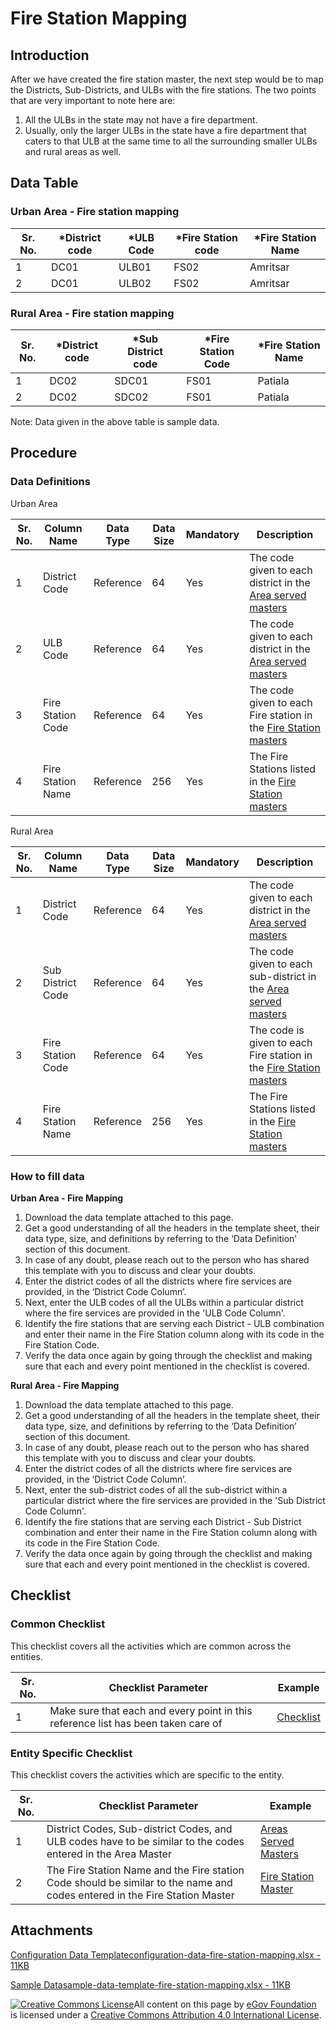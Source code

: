 # Fire Station Mapping

## Introduction <a href="#introduction" id="introduction"></a>

After we have created the fire station master, the next step would be to map the Districts, Sub-Districts, and ULBs with the fire stations. The two points that are very important to note here are:

1. All the ULBs in the state may not have a fire department.
2. Usually, only the larger ULBs in the state have a fire department that caters to that ULB at the same time to all the surrounding smaller ULBs and rural areas as well.

## Data Table <a href="#data-table" id="data-table"></a>

### Urban Area - Fire station mapping <a href="#urban-area-fire-station-mapping" id="urban-area-fire-station-mapping"></a>

| Sr. No. | \*District code | \*ULB Code | \*Fire Station code | \*Fire Station Name |
| ------- | --------------- | ---------- | ------------------- | ------------------- |
| 1       | DC01            | ULB01      | FS02                | Amritsar            |
| 2       | DC01            | ULB02      | FS02                | Amritsar            |

### Rural Area - Fire station mapping <a href="#rural-area-fire-station-mapping" id="rural-area-fire-station-mapping"></a>

| Sr. No. | \*District code | \*Sub District code | \*Fire Station Code | \*Fire Station Name |
| ------- | --------------- | ------------------- | ------------------- | ------------------- |
| 1       | DC02            | SDC01               | FS01                | Patiala             |
| 2       | DC02            | SDC02               | FS01                | Patiala             |

Note: Data given in the above table is sample data.

## Procedure <a href="#procedure" id="procedure"></a>

### Data Definitions <a href="#data-definitions" id="data-definitions"></a>

Urban Area

| Sr. No. | Column Name       | Data Type | Data Size | Mandatory | Description                                                                                                                                                                                 |
| ------- | ----------------- | --------- | --------- | --------- | ------------------------------------------------------------------------------------------------------------------------------------------------------------------------------------------- |
| 1       | District Code     | Reference | 64        | Yes       | The code given to each district in the [Area served masters](https://docs.digit.org/configure-digit/configuring-master-data-templates/module-setup/fire-noc-data/areas-served-master)​      |
| 2       | ULB Code          | Reference | 64        | Yes       | The code given to each district in the [Area served masters](https://docs.digit.org/configure-digit/configuring-master-data-templates/module-setup/fire-noc-data/areas-served-master)​      |
| 3       | Fire Station Code | Reference | 64        | Yes       | The code given to each Fire station in the [Fire Station masters](https://docs.digit.org/configure-digit/configuring-master-data-templates/module-setup/fire-noc-data/fire-station-master)​ |
| 4       | Fire Station Name | Reference | 256       | Yes       | The Fire Stations listed in the [Fire Station masters](https://docs.digit.org/configure-digit/configuring-master-data-templates/module-setup/fire-noc-data/fire-station-master)​            |

Rural Area

| Sr. No. | Column Name       | Data Type | Data Size | Mandatory | Description                                                                                                                                                                                    |
| ------- | ----------------- | --------- | --------- | --------- | ---------------------------------------------------------------------------------------------------------------------------------------------------------------------------------------------- |
| 1       | District Code     | Reference | 64        | Yes       | The code given to each district in the [Area served masters](https://docs.digit.org/configure-digit/configuring-master-data-templates/module-setup/fire-noc-data/areas-served-master)​         |
| 2       | Sub District Code | Reference | 64        | Yes       | The code given to each sub-district in the [Area served masters](https://docs.digit.org/configure-digit/configuring-master-data-templates/module-setup/fire-noc-data/areas-served-master)​     |
| 3       | Fire Station Code | Reference | 64        | Yes       | The code is given to each Fire station in the [Fire Station masters](https://docs.digit.org/configure-digit/configuring-master-data-templates/module-setup/fire-noc-data/fire-station-master)​ |
| 4       | Fire Station Name | Reference | 256       | Yes       | The Fire Stations listed in the [Fire Station masters](https://docs.digit.org/configure-digit/configuring-master-data-templates/module-setup/fire-noc-data/fire-station-master)​               |

### How to fill data <a href="#how-to-fill-data" id="how-to-fill-data"></a>

**Urban Area - Fire Mapping**

1. Download the data template attached to this page.
2. Get a good understanding of all the headers in the template sheet, their data type, size, and definitions by referring to the ‘Data Definition’ section of this document.
3. In case of any doubt, please reach out to the person who has shared this template with you to discuss and clear your doubts.
4. Enter the district codes of all the districts where fire services are provided, in the ‘District Code Column’.
5. Next, enter the ULB codes of all the ULBs within a particular district where the fire services are provided in the 'ULB Code Column'.
6. Identify the fire stations that are serving each District - ULB combination and enter their name in the Fire Station column along with its code in the Fire Station Code.
7. Verify the data once again by going through the checklist and making sure that each and every point mentioned in the checklist is covered.

**Rural Area - Fire Mapping**

1. Download the data template attached to this page.
2. Get a good understanding of all the headers in the template sheet, their data type, size, and definitions by referring to the ‘Data Definition’ section of this document.
3. In case of any doubt, please reach out to the person who has shared this template with you to discuss and clear your doubts.
4. Enter the district codes of all the districts where fire services are provided, in the ‘District Code Column’.
5. Next, enter the sub-district codes of all the sub-district within a particular district where the fire services are provided in the 'Sub District Code Column'.
6. Identify the fire stations that are serving each District - Sub District combination and enter their name in the Fire Station column along with its code in the Fire Station Code.
7. Verify the data once again by going through the checklist and making sure that each and every point mentioned in the checklist is covered.

## Checklist <a href="#common-checklist" id="common-checklist"></a>

### Common Checklist <a href="#common-checklist" id="common-checklist"></a>

This checklist covers all the activities which are common across the entities.

| Sr. No. | Checklist Parameter                                                               | Example                                                                                                                      |
| ------- | --------------------------------------------------------------------------------- | ---------------------------------------------------------------------------------------------------------------------------- |
| 1       | Make sure that each and every point in this reference list has been taken care of | ​[Checklist](https://docs.digit.org/configure-digit/configuring-master-data-templates/module-setup/common-config/checklist)​ |

### Entity Specific Checklist <a href="#entity-specific-checklist" id="entity-specific-checklist"></a>

This checklist covers the activities which are specific to the entity.

| Sr. No. | Checklist Parameter                                                                                                        | Example                                                                                                                                           |
| ------- | -------------------------------------------------------------------------------------------------------------------------- | ------------------------------------------------------------------------------------------------------------------------------------------------- |
| 1       | District Codes, Sub-district Codes, and ULB codes have to be similar to the codes entered in the Area Master               | ​[Areas Served Masters](https://docs.digit.org/configure-digit/configuring-master-data-templates/module-setup/fire-noc-data/areas-served-master)​ |
| 2       | The Fire Station Name and the Fire station Code should be similar to the name and codes entered in the Fire Station Master | ​[Fire Station Master](https://docs.digit.org/configure-digit/configuring-master-data-templates/module-setup/fire-noc-data/fire-station-master)​  |

## Attachments <a href="#attachments" id="attachments"></a>

[Configuration Data Templateconfiguration-data-fire-station-mapping.xlsx - 11KB](https://firebasestorage.googleapis.com/v0/b/gitbook-28427.appspot.com/o/assets%2F-MERG\_iQW5oN4ukgXP8K%2Fsync%2Fc38e67d370ac9a53df796a7339ab99cd7b372421.xlsx?generation=1602050608267201\&alt=media)

[Sample Datasample-data-template-fire-station-mapping.xlsx - 11KB](https://firebasestorage.googleapis.com/v0/b/gitbook-28427.appspot.com/o/assets%2F-MERG\_iQW5oN4ukgXP8K%2Fsync%2Fd4b1486fd7a5db821aeffcee085bd19858208187.xlsx?generation=1602050608335216\&alt=media)

[![Creative Commons License](https://i.creativecommons.org/l/by/4.0/80x15.png)](http://creativecommons.org/licenses/by/4.0/)All content on this page by [eGov Foundation ](https://egov.org.in)is licensed under a [Creative Commons Attribution 4.0 International License](http://creativecommons.org/licenses/by/4.0/).
